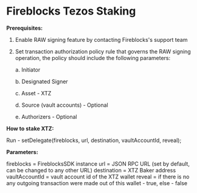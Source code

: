 # Fireblocks Tezos Staking

**Prerequisites:** 

1. Enable RAW signing feature by contacting Fireblocks's support team

2. Set transaction authorization policy rule that governs the RAW signing operation, the policy should include the following parameters:

    a. Initiator

    b. Designated Signer

    c. Asset - XTZ

    d. Source (vault accounts) - Optional

    e. Authorizers - Optional

**How to stake XTZ:**

Run - setDelegate(fireblocks, url, destination, vaultAccountId, reveal);

**Parameters:**

fireblocks = FireblocksSDK instance
url = JSON RPC URL (set by default, can be changed to any other URL)
destination = XTZ Baker address
vaultAccountId = vault account id of the XTZ wallet
reveal = if there is no any outgoing transaction were made out of this wallet - true, else - false
